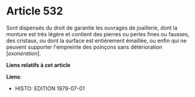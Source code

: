 # Article 532

Sont dispensés du droit de garantie les ouvrages de joaillerie, dont la monture est très légère et contient des pierres ou
perles fines ou fausses, des cristaux, ou dont la surface est entièrement émaillée, ou enfin qui ne peuvent supporter
l'empreinte des poinçons sans détérioration [*exonération*].

**Liens relatifs à cet article**

**Liens**:

  - HISTO: EDITION 1979-07-01
